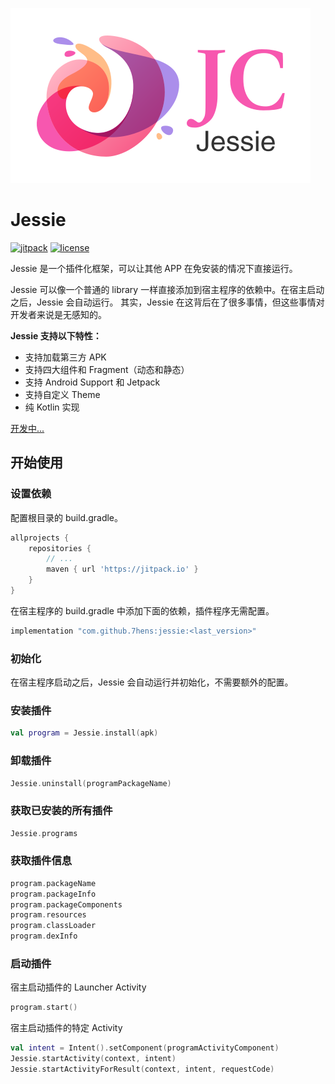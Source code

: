 
![Jessie](./docs/jessie-svg.svg)

# Jessie

[![jitpack](https://jitpack.io/v/7hens/jessie.svg)](https://jitpack.io/#7hens/jessie)
[![license](https://img.shields.io/github/license/7hens/jessie.svg)](https://github.com/7hens/jessie/blob/master/LICENSE)

Jessie 是一个插件化框架，可以让其他 APP 在免安装的情况下直接运行。

Jessie 可以像一个普通的 library 一样直接添加到宿主程序的依赖中。在宿主启动之后，Jessie 会自动运行。
其实，Jessie 在这背后在了很多事情，但这些事情对开发者来说是无感知的。

**Jessie 支持以下特性：**

- 支持加载第三方 APK
- 支持四大组件和 Fragment（动态和静态）
- 支持 Android Support 和 Jetpack
- 支持自定义 Theme
- 纯 Kotlin 实现

[开发中...](docs/develop)

## 开始使用

### 设置依赖

配置根目录的 build.gradle。

```groovy
allprojects {
    repositories {
        // ...
        maven { url 'https://jitpack.io' }
    }
}
```

在宿主程序的 build.gradle 中添加下面的依赖，插件程序无需配置。

```groovy
implementation "com.github.7hens:jessie:<last_version>"
```

### 初始化

在宿主程序启动之后，Jessie 会自动运行并初始化，不需要额外的配置。

### 安装插件

```kotlin
val program = Jessie.install(apk)
```

### 卸载插件

```kotlin
Jessie.uninstall(programPackageName)
```

### 获取已安装的所有插件

```kotlin
Jessie.programs
```

### 获取插件信息

```kotlin
program.packageName
program.packageInfo
program.packageComponents
program.resources
program.classLoader
program.dexInfo
```

### 启动插件

宿主启动插件的 Launcher Activity

```kotlin
program.start()
```

宿主启动插件的特定 Activity

```kotlin
val intent = Intent().setComponent(programActivityComponent)
Jessie.startActivity(context, intent)
Jessie.startActivityForResult(context, intent, requestCode)
```
